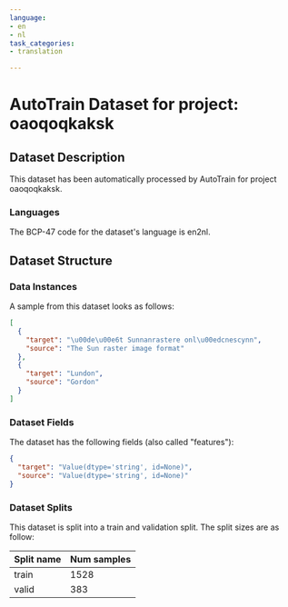 ```yaml
---
language:
- en
- nl
task_categories:
- translation

---
```

# AutoTrain Dataset for project: oaoqoqkaksk

## Dataset Description

This dataset has been automatically processed by AutoTrain for project oaoqoqkaksk.

### Languages

The BCP-47 code for the dataset's language is en2nl.

## Dataset Structure

### Data Instances

A sample from this dataset looks as follows:

```json
[
  {
    "target": "\u00de\u00e6t Sunnanrastere onl\u00edcnescynn",
    "source": "The Sun raster image format"
  },
  {
    "target": "Lundon",
    "source": "Gordon"
  }
]
```

### Dataset Fields

The dataset has the following fields (also called "features"):

```json
{
  "target": "Value(dtype='string', id=None)",
  "source": "Value(dtype='string', id=None)"
}
```

### Dataset Splits

This dataset is split into a train and validation split. The split sizes are as follow:

| Split name   | Num samples         |
| ------------ | ------------------- |
| train        | 1528 |
| valid        | 383 |
